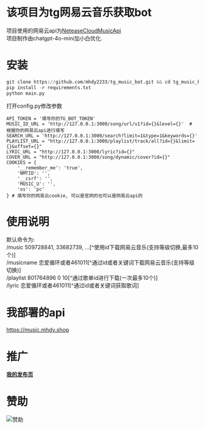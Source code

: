 # 该项目为tg网易云音乐获取bot
项目使用的网易云api为[NeteaseCloudMusicApi](https://gitlab.com/Binaryify/neteasecloudmusicapi)  
项目制作由chatgpt-4o-mini加小白优化.  

# 安装

```python
git clone https://github.com/mhdy2233/tg_music_bot.git && cd tg_music_bot
pip install -r requirements.txt
python main.py
```

打开config.py修改参数
```
API_TOKEN = '填写你的TG_BOT_TOKEN'
MUSIC_ID_URL = 'http://127.0.0.1:3000/song/url/v1?id={}&level={}'  # 根据你的网易云api进行填写
SEARCH_URL = 'http://127.0.0.1:3000/search?limit=1&type=1&keywords={}'
PLAYLIST_URL = "http://127.0.0.1:3000/playlist/track/all?id={}&limit={}&offset={}"
LYRIC_URL = "http://127.0.0.1:3000/lyric?id={}"
COVER_URL = "http://127.0.0.1:3000/song/dynamic/cover?id={}"
COOKIES = {
    '__remember_me': 'true',
    'NMTID': '',
    '__csrf': '',
    'MUSIC_U': '',
    'os': 'pc'
} # 填写你的网易云cookie, 可以是官网的也可以是网易云api的

```

# 使用说明
默认命令为:  
/music 509728841, 33682739, ...[^使用id下载网易云音乐(支持等级切换,最多10个)]  
/musicname 恋爱循环或者461011[^通过id或者关键词下载网易云音乐(支持等级切换)]  
/playlist 801764896 0 10[^通过歌单id进行下载(一次最多10个)]  
/lyric 恋爱循环或者461011[^通过id或者关键词获取歌词]  

# 我部署的api
https://music.mhdy.shop  

# 推广
**[我的发布页](https://mohuangdiyu.com)**  

# 赞助
![赞助](https://fj.mhdyapp.buzz/2024-08-05-04-23-46.jpg)
